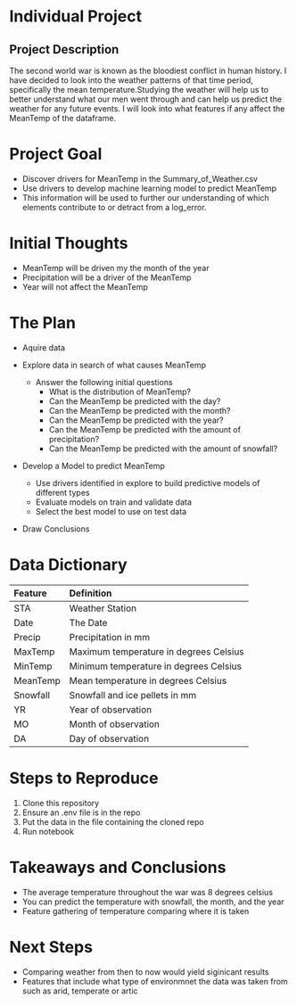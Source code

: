 # Individual Project
## Project Description

The second world war is known as the bloodiest conflict in human history. I have decided to look into the weather patterns of that time period, specifically the mean temperature.Studying the weather will help us to better understand what our men went through and can help us predict the weather for any future events. I will look into what features if any affect the MeanTemp of the dataframe.

# Project Goal

* Discover drivers for MeanTemp in the Summary_of_Weather.csv
* Use drivers to develop machine learning model to predict MeanTemp
* This information will be used to further our understanding of which elements contribute to or detract from a log_error.

# Initial Thoughts

* MeanTemp will be  driven my the month of the year
* Precipitation will be a driver of the MeanTemp
* Year will not affect the MeanTemp

# The Plan

* Aquire data

* Explore data in search of what causes MeanTemp
    * Answer the following initial questions
        * What is the distribution of MeanTemp?
        * Can the MeanTemp be predicted with the day?
        * Can the MeanTemp be predicted with the month?
        * Can the MeanTemp be predicted with the year?
        * Can the MeanTemp be predicted with the amount of precipitation?
        * Can the MeanTemp be predicted with the amount of snowfall?
        
* Develop a Model to predict MeanTemp
    * Use drivers identified in explore to build predictive models of different types
    * Evaluate models on train and validate data
    * Select the best model to use on test data
    
* Draw Conclusions

# Data Dictionary

| Feature | Definition |
|:--------|:-----------|
|STA| Weather Station|
|Date| The Date|
|Precip| Precipitation in mm|
|MaxTemp| Maximum temperature in degrees Celsius|
|MinTemp| Minimum temperature in degrees Celsius
|MeanTemp| Mean temperature in degrees Celsius
|Snowfall| Snowfall and ice pellets in mm|
|YR| Year of observation|
|MO| Month of observation|
|DA| Day of observation|

# Steps to Reproduce
1) Clone this repository
2) Ensure an .env file is in the repo
3) Put the data in  the file containing the cloned repo
4) Run notebook

# Takeaways and Conclusions
* The average temperature throughout the war was 8 degrees celsius
* You can predict the temperature with snowfall, the month, and the year
* Feature gathering of temperature comparing where it is taken

# Next Steps
* Comparing weather from then to now would yield siginicant results
* Features that include what type of environmnet the data was taken from such as arid, temperate or artic